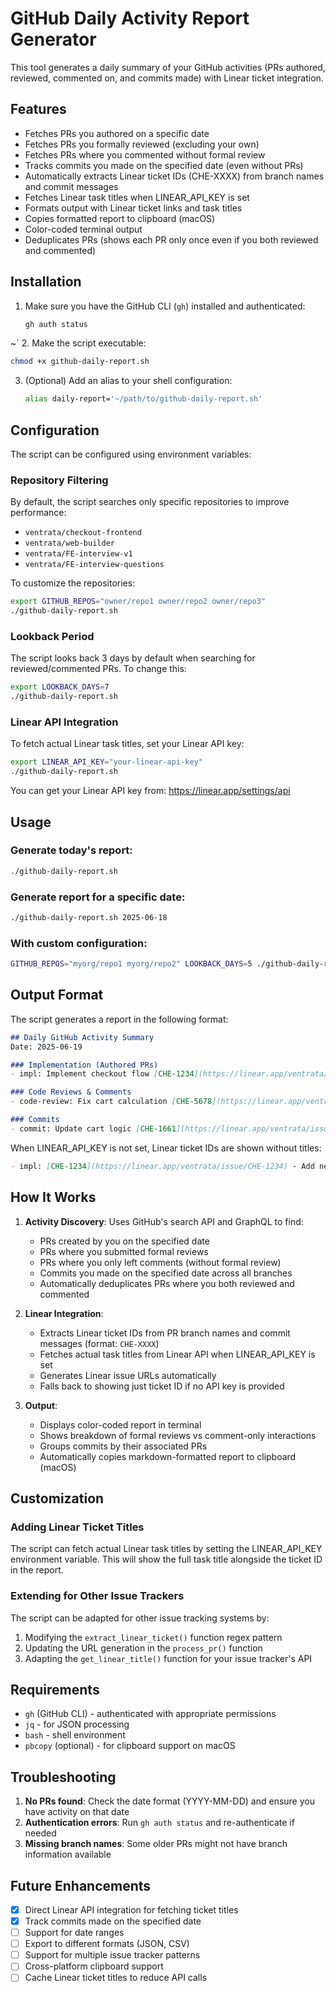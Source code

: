 # GitHub Daily Activity Report Generator

This tool generates a daily summary of your GitHub activities (PRs authored, reviewed, commented on, and commits made) with Linear ticket integration.

## Features

- Fetches PRs you authored on a specific date
- Fetches PRs you formally reviewed (excluding your own)
- Fetches PRs where you commented without formal review
- Tracks commits you made on the specified date (even without PRs)
- Automatically extracts Linear ticket IDs (CHE-XXXX) from branch names and commit messages
- Fetches Linear task titles when LINEAR_API_KEY is set
- Formats output with Linear ticket links and task titles
- Copies formatted report to clipboard (macOS)
- Color-coded terminal output
- Deduplicates PRs (shows each PR only once even if you both reviewed and commented)

## Installation

1. Make sure you have the GitHub CLI (`gh`) installed and authenticated:
   ```bash
   gh auth status
   ```
~`
2. Make the script executable:
   ```bash
chmod +x github-daily-report.sh
   ```

3. (Optional) Add an alias to your shell configuration:
   ```bash
   alias daily-report='~/path/to/github-daily-report.sh'
   ```

## Configuration

The script can be configured using environment variables:

### Repository Filtering
By default, the script searches only specific repositories to improve performance:
- `ventrata/checkout-frontend`
- `ventrata/web-builder`
- `ventrata/FE-interview-v1`
- `ventrata/FE-interview-questions`

To customize the repositories:
```bash
export GITHUB_REPOS="owner/repo1 owner/repo2 owner/repo3"
./github-daily-report.sh
```

### Lookback Period
The script looks back 3 days by default when searching for reviewed/commented PRs. To change this:
```bash
export LOOKBACK_DAYS=7
./github-daily-report.sh
```

### Linear API Integration
To fetch actual Linear task titles, set your Linear API key:
```bash
export LINEAR_API_KEY="your-linear-api-key"
./github-daily-report.sh
```

You can get your Linear API key from: https://linear.app/settings/api

## Usage

### Generate today's report:
```bash
./github-daily-report.sh
```

### Generate report for a specific date:
```bash
./github-daily-report.sh 2025-06-18
```

### With custom configuration:
```bash
GITHUB_REPOS="myorg/repo1 myorg/repo2" LOOKBACK_DAYS=5 ./github-daily-report.sh
```

## Output Format

The script generates a report in the following format:

```markdown
## Daily GitHub Activity Summary
Date: 2025-06-19

### Implementation (Authored PRs)
- impl: Implement checkout flow [CHE-1234](https://linear.app/ventrata/issue/CHE-1234) - Add new checkout feature [PR #123](https://github.com/org/repo/pull/123)

### Code Reviews & Comments
- code-review: Fix cart calculation [CHE-5678](https://linear.app/ventrata/issue/CHE-5678) - Fix cart total bug [PR #456](https://github.com/org/repo/pull/456)

### Commits
- commit: Update cart logic [CHE-1661](https://linear.app/ventrata/issue/CHE-1661) - fix: revert cart-recovery deletion [PR #2452](https://github.com/org/repo/pull/2452)
```

When LINEAR_API_KEY is not set, Linear ticket IDs are shown without titles:
```markdown
- impl: [CHE-1234](https://linear.app/ventrata/issue/CHE-1234) - Add new checkout feature [PR #123](https://github.com/org/repo/pull/123)
```

## How It Works

1. **Activity Discovery**: Uses GitHub's search API and GraphQL to find:
   - PRs created by you on the specified date
   - PRs where you submitted formal reviews
   - PRs where you only left comments (without formal review)
   - Commits you made on the specified date across all branches
   - Automatically deduplicates PRs where you both reviewed and commented

2. **Linear Integration**: 
   - Extracts Linear ticket IDs from PR branch names and commit messages (format: `CHE-XXXX`)
   - Fetches actual task titles from Linear API when LINEAR_API_KEY is set
   - Generates Linear issue URLs automatically
   - Falls back to showing just ticket ID if no API key is provided

3. **Output**:
   - Displays color-coded report in terminal
   - Shows breakdown of formal reviews vs comment-only interactions
   - Groups commits by their associated PRs
   - Automatically copies markdown-formatted report to clipboard (macOS)

## Customization

### Adding Linear Ticket Titles

The script can fetch actual Linear task titles by setting the LINEAR_API_KEY environment variable. This will show the full task title alongside the ticket ID in the report.

### Extending for Other Issue Trackers

The script can be adapted for other issue tracking systems by:
1. Modifying the `extract_linear_ticket()` function regex pattern
2. Updating the URL generation in the `process_pr()` function
3. Adapting the `get_linear_title()` function for your issue tracker's API

## Requirements

- `gh` (GitHub CLI) - authenticated with appropriate permissions
- `jq` - for JSON processing
- `bash` - shell environment
- `pbcopy` (optional) - for clipboard support on macOS

## Troubleshooting

1. **No PRs found**: Check the date format (YYYY-MM-DD) and ensure you have activity on that date
2. **Authentication errors**: Run `gh auth status` and re-authenticate if needed
3. **Missing branch names**: Some older PRs might not have branch information available

## Future Enhancements

- [x] Direct Linear API integration for fetching ticket titles
- [x] Track commits made on the specified date
- [ ] Support for date ranges
- [ ] Export to different formats (JSON, CSV)
- [ ] Support for multiple issue tracker patterns
- [ ] Cross-platform clipboard support
- [ ] Cache Linear ticket titles to reduce API calls
